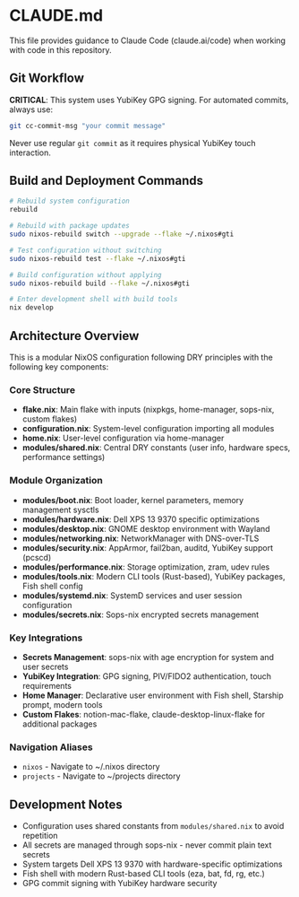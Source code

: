 # CLAUDE.md

This file provides guidance to Claude Code (claude.ai/code) when working with code in this repository.

## Git Workflow

**CRITICAL**: This system uses YubiKey GPG signing. For automated commits, always use:
```bash
git cc-commit-msg "your commit message"
```
Never use regular `git commit` as it requires physical YubiKey touch interaction.

## Build and Deployment Commands

```bash
# Rebuild system configuration
rebuild

# Rebuild with package updates  
sudo nixos-rebuild switch --upgrade --flake ~/.nixos#gti

# Test configuration without switching
sudo nixos-rebuild test --flake ~/.nixos#gti

# Build configuration without applying
sudo nixos-rebuild build --flake ~/.nixos#gti

# Enter development shell with build tools
nix develop
```

## Architecture Overview

This is a modular NixOS configuration following DRY principles with the following key components:

### Core Structure
- **flake.nix**: Main flake with inputs (nixpkgs, home-manager, sops-nix, custom flakes)
- **configuration.nix**: System-level configuration importing all modules
- **home.nix**: User-level configuration via home-manager
- **modules/shared.nix**: Central DRY constants (user info, hardware specs, performance settings)

### Module Organization
- **modules/boot.nix**: Boot loader, kernel parameters, memory management sysctls
- **modules/hardware.nix**: Dell XPS 13 9370 specific optimizations
- **modules/desktop.nix**: GNOME desktop environment with Wayland
- **modules/networking.nix**: NetworkManager with DNS-over-TLS
- **modules/security.nix**: AppArmor, fail2ban, auditd, YubiKey support (pcscd)
- **modules/performance.nix**: Storage optimization, zram, udev rules
- **modules/tools.nix**: Modern CLI tools (Rust-based), YubiKey packages, Fish shell config
- **modules/systemd.nix**: SystemD services and user session configuration
- **modules/secrets.nix**: Sops-nix encrypted secrets management

### Key Integrations
- **Secrets Management**: sops-nix with age encryption for system and user secrets
- **YubiKey Integration**: GPG signing, PIV/FIDO2 authentication, touch requirements
- **Home Manager**: Declarative user environment with Fish shell, Starship prompt, modern tools
- **Custom Flakes**: notion-mac-flake, claude-desktop-linux-flake for additional packages

### Navigation Aliases
- `nixos` - Navigate to ~/.nixos directory
- `projects` - Navigate to ~/projects directory

## Development Notes

- Configuration uses shared constants from `modules/shared.nix` to avoid repetition
- All secrets are managed through sops-nix - never commit plain text secrets
- System targets Dell XPS 13 9370 with hardware-specific optimizations
- Fish shell with modern Rust-based CLI tools (eza, bat, fd, rg, etc.)
- GPG commit signing with YubiKey hardware security